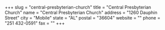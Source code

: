 +++
slug = "central-presbyterian-church"
title = "Central Presbyterian Church"
name = "Central Presbyterian Church"
address = "1260 Dauphin Street"
city = "Mobile"
state = "AL"
postal = "36604"
website = ""
phone = "251 432-0591"
fax = ""
+++

